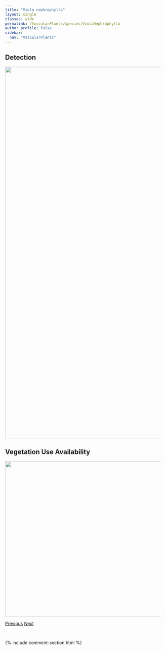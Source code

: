 ```yaml
---
title: "Viola nephrophylla"
layout: single
classes: wide
permalink: /VascularPlants/species/ViolaNephrophylla
author_profile: false
sidebar:
  nav: "VascularPlants"
---
```


<h2>Detection</h2>

<a href="https://drive.google.com/uc?export=view&id=110_AKAfXP6H08x40c2StpgamGjfOG9WQ">
<img src="https://drive.google.com/uc?export=view&id=110_AKAfXP6H08x40c2StpgamGjfOG9WQ" height = "1200" width = "800">
</a>


<h2>Vegetation Use Availability</h2>

<a href="https://drive.google.com/uc?export=view&id=1fVuB39TubCY_1PeeuH16q7eQ2yptpxh_">
<img src="https://drive.google.com/uc?export=view&id=1fVuB39TubCY_1PeeuH16q7eQ2yptpxh_" height = "500" width = "1000">
</a>


<a href="/DevelopmentWebsite/VascularPlants/species/ViolaCanadensis" class="pagination--pager" title="Western Canada Violet">Previous</a> <a href="/DevelopmentWebsite/VascularPlants/species/ViolaNuttallii" class="pagination--pager" title="Viola nuttallii">Next</a>

<p>&nbsp;</p>

{% include comment-section.html %}
